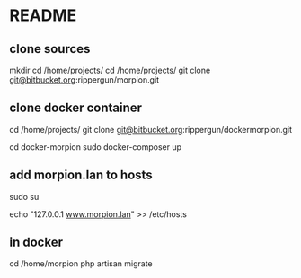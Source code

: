 # README #

## clone sources
mkdir cd /home/projects/
cd /home/projects/ 
git clone git@bitbucket.org:rippergun/morpion.git

## clone docker container
cd /home/projects/ 
git clone git@bitbucket.org:rippergun/dockermorpion.git

cd docker-morpion
sudo docker-composer up

## add morpion.lan to hosts
sudo su

echo "127.0.0.1 www.morpion.lan" >> /etc/hosts

## in docker 
cd /home/morpion 
php artisan migrate